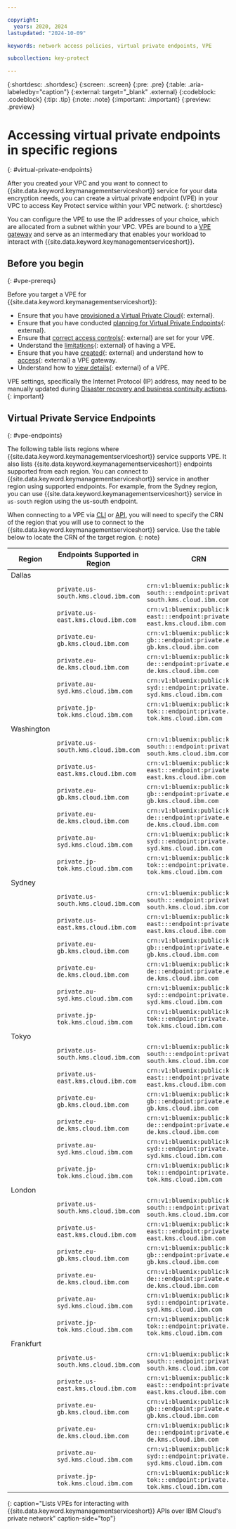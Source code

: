 ```yaml
---

copyright:
  years: 2020, 2024
lastupdated: "2024-10-09"

keywords: network access policies, virtual private endpoints, VPE

subcollection: key-protect

---
```


{:shortdesc: .shortdesc}
{:screen: .screen}
{:pre: .pre}
{:table: .aria-labeledby="caption"}
{:external: target="_blank" .external}
{:codeblock: .codeblock}
{:tip: .tip}
{:note: .note}
{:important: .important}
{:preview: .preview}

# Accessing virtual private endpoints in specific regions
{: #virtual-private-endpoints}

After you created your VPC and you want to connect to 
{{site.data.keyword.keymanagementserviceshort}} service for your 
data encryption needs, you can create a virtual private endpoint (VPE)
in your VPC to access Key Protect service within your VPC network.
{: shortdesc}

You can configure the VPE to use the IP addresses of 
your choice, which are allocated from a subnet within your VPC. 
VPEs are bound to a [VPE gateway](/docs/vpc?topic=vpc-about-vpe) 
and serve as an intermediary 
that enables your workload to interact with 
{{site.data.keyword.keymanagementserviceshort}}.

## Before you begin
{: #vpe-prereqs}

Before you target a VPE for
{{site.data.keyword.keymanagementserviceshort}}:

- Ensure that you have [provisioned a Virtual Private Cloud](/docs/vpc?topic=vpc-getting-started){: external}.
- Ensure that you have conducted [planning for Virtual Private Endpoints](/docs/vpc?topic=vpc-planning-considerations){: external}.
- Ensure that [correct access controls](/docs/vpc?topic=vpc-using-acls){: external} 
    are set for your VPE.
- Understand the [limitations](/docs/vpc?topic=vpc-limitations-vpe){: external} of having a VPE.
- Ensure that you have [created](/docs/vpc?topic=vpc-ordering-endpoint-gateway){: external} and understand how to 
    [access](/docs/vpc?topic=vpc-accessing-vpe-after-setup){: external} a VPE gateway.
- Understand how to [view details](/docs/vpc?topic=vpc-vpe-viewing-details-of-an-endpoint-gateway){: external} of 
    a VPE.

VPE settings, specifically the Internet Protocol (IP) address, may need to be manually updated during [Disaster recovery and business continuity actions](/docs/key-protect?topic=key-protect-shared-responsibilities#disaster-recovery). 
{: important}

## Virtual Private Service Endpoints
{: #vpe-endpoints}

The following table lists regions where {{site.data.keyword.keymanagementserviceshort}} service supports VPE. 
It also lists {{site.data.keyword.keymanagementserviceshort}} endpoints supported from each region. You can 
connect to {{site.data.keyword.keymanagementserviceshort}} service in another region using supported endpoints. 
For example, from the Sydney region, you can use {{site.data.keyword.keymanagementserviceshort}} service in 
`us-south` region using the us-south endpoint.

When connecting to a VPE via [CLI](/docs/vpc?topic=vpc-ordering-endpoint-gateway#vpe-ordering-cli&interface=cli) 
or [API](/docs/vpc?topic=vpc-ordering-endpoint-gateway#vpe-ordering-api), you will 
need to specify the CRN of the region that you will use to connect to the 
{{site.data.keyword.keymanagementserviceshort}} service. Use the table below to locate the CRN 
of the target region.
{: note}

| Region     | Endpoints Supported in Region        | CRN                                                                                |  |
|------------|--------------------------------------|------------------------------------------------------------------------------------|--|
| Dallas     |                                      |                                                                                    |  |
|            | `private.us-south.kms.cloud.ibm.com` | `crn:v1:bluemix:public:kms:us-south:::endpoint:private.us-south.kms.cloud.ibm.com` |  |
|            | `private.us-east.kms.cloud.ibm.com`  | `crn:v1:bluemix:public:kms:us-east:::endpoint:private.us-east.kms.cloud.ibm.com`   |  |
|            | `private.eu-gb.kms.cloud.ibm.com`    | `crn:v1:bluemix:public:kms:eu-gb:::endpoint:private.eu-gb.kms.cloud.ibm.com`       |  |
|            | `private.eu-de.kms.cloud.ibm.com`    | `crn:v1:bluemix:public:kms:eu-de:::endpoint:private.eu-de.kms.cloud.ibm.com`       |  |
|            | `private.au-syd.kms.cloud.ibm.com`   | `crn:v1:bluemix:public:kms:au-syd:::endpoint:private.au-syd.kms.cloud.ibm.com`     |  |
|            | `private.jp-tok.kms.cloud.ibm.com`   | `crn:v1:bluemix:public:kms:jp-tok:::endpoint:private.jp-tok.kms.cloud.ibm.com`     |  |
| Washington |                                      |                                                                                    |  |
|            | `private.us-south.kms.cloud.ibm.com` | `crn:v1:bluemix:public:kms:us-south:::endpoint:private.us-south.kms.cloud.ibm.com` |  |
|            | `private.us-east.kms.cloud.ibm.com`  | `crn:v1:bluemix:public:kms:us-east:::endpoint:private.us-east.kms.cloud.ibm.com`   |  |
|            | `private.eu-gb.kms.cloud.ibm.com`    | `crn:v1:bluemix:public:kms:eu-gb:::endpoint:private.eu-gb.kms.cloud.ibm.com`       |  |
|            | `private.eu-de.kms.cloud.ibm.com`    | `crn:v1:bluemix:public:kms:eu-de:::endpoint:private.eu-de.kms.cloud.ibm.com`       |  |
|            | `private.au-syd.kms.cloud.ibm.com`   | `crn:v1:bluemix:public:kms:au-syd:::endpoint:private.au-syd.kms.cloud.ibm.com`     |  |
|            | `private.jp-tok.kms.cloud.ibm.com`   | `crn:v1:bluemix:public:kms:jp-tok:::endpoint:private.jp-tok.kms.cloud.ibm.com`     |  |
| Sydney     |                                      |                                                                                    |  |
|            | `private.us-south.kms.cloud.ibm.com` | `crn:v1:bluemix:public:kms:us-south:::endpoint:private.us-south.kms.cloud.ibm.com` |  |
|            | `private.us-east.kms.cloud.ibm.com`  | `crn:v1:bluemix:public:kms:us-east:::endpoint:private.us-east.kms.cloud.ibm.com`   |  |
|            | `private.eu-gb.kms.cloud.ibm.com`    | `crn:v1:bluemix:public:kms:eu-gb:::endpoint:private.eu-gb.kms.cloud.ibm.com`       |  |
|            | `private.eu-de.kms.cloud.ibm.com`    | `crn:v1:bluemix:public:kms:eu-de:::endpoint:private.eu-de.kms.cloud.ibm.com`       |  |
|            | `private.au-syd.kms.cloud.ibm.com`   | `crn:v1:bluemix:public:kms:au-syd:::endpoint:private.au-syd.kms.cloud.ibm.com`     |  |
|            | `private.jp-tok.kms.cloud.ibm.com`   | `crn:v1:bluemix:public:kms:jp-tok:::endpoint:private.jp-tok.kms.cloud.ibm.com`     |  |
| Tokyo      |                                      |                                                                                    |  |
|            | `private.us-south.kms.cloud.ibm.com` | `crn:v1:bluemix:public:kms:us-south:::endpoint:private.us-south.kms.cloud.ibm.com` |  |
|            | `private.us-east.kms.cloud.ibm.com`  | `crn:v1:bluemix:public:kms:us-east:::endpoint:private.us-east.kms.cloud.ibm.com`   |  |
|            | `private.eu-gb.kms.cloud.ibm.com`    | `crn:v1:bluemix:public:kms:eu-gb:::endpoint:private.eu-gb.kms.cloud.ibm.com`       |  |
|            | `private.eu-de.kms.cloud.ibm.com`    | `crn:v1:bluemix:public:kms:eu-de:::endpoint:private.eu-de.kms.cloud.ibm.com`       |  |
|            | `private.au-syd.kms.cloud.ibm.com`   | `crn:v1:bluemix:public:kms:au-syd:::endpoint:private.au-syd.kms.cloud.ibm.com`     |  |
|            | `private.jp-tok.kms.cloud.ibm.com`   | `crn:v1:bluemix:public:kms:jp-tok:::endpoint:private.jp-tok.kms.cloud.ibm.com`     |  |
| London     |                                      |                                                                                    |  |
|            | `private.us-south.kms.cloud.ibm.com` | `crn:v1:bluemix:public:kms:us-south:::endpoint:private.us-south.kms.cloud.ibm.com` |  |
|            | `private.us-east.kms.cloud.ibm.com`  | `crn:v1:bluemix:public:kms:us-east:::endpoint:private.us-east.kms.cloud.ibm.com`   |  |
|            | `private.eu-gb.kms.cloud.ibm.com`    | `crn:v1:bluemix:public:kms:eu-gb:::endpoint:private.eu-gb.kms.cloud.ibm.com`       |  |
|            | `private.eu-de.kms.cloud.ibm.com`    | `crn:v1:bluemix:public:kms:eu-de:::endpoint:private.eu-de.kms.cloud.ibm.com`       |  |
|            | `private.au-syd.kms.cloud.ibm.com`   | `crn:v1:bluemix:public:kms:au-syd:::endpoint:private.au-syd.kms.cloud.ibm.com`     |  |
|            | `private.jp-tok.kms.cloud.ibm.com`   | `crn:v1:bluemix:public:kms:jp-tok:::endpoint:private.jp-tok.kms.cloud.ibm.com`     |  |
| Frankfurt  |                                      |                                                                                    |  |
|            | `private.us-south.kms.cloud.ibm.com` | `crn:v1:bluemix:public:kms:us-south:::endpoint:private.us-south.kms.cloud.ibm.com` |  |
|            | `private.us-east.kms.cloud.ibm.com`  | `crn:v1:bluemix:public:kms:us-east:::endpoint:private.us-east.kms.cloud.ibm.com`   |  |
|            | `private.eu-gb.kms.cloud.ibm.com`    | `crn:v1:bluemix:public:kms:eu-gb:::endpoint:private.eu-gb.kms.cloud.ibm.com`       |  |
|            | `private.eu-de.kms.cloud.ibm.com`    | `crn:v1:bluemix:public:kms:eu-de:::endpoint:private.eu-de.kms.cloud.ibm.com`       |  |
|            | `private.au-syd.kms.cloud.ibm.com`   | `crn:v1:bluemix:public:kms:au-syd:::endpoint:private.au-syd.kms.cloud.ibm.com`     |  |
|            | `private.jp-tok.kms.cloud.ibm.com`   | `crn:v1:bluemix:public:kms:jp-tok:::endpoint:private.jp-tok.kms.cloud.ibm.com`     |  |
{: caption="Lists VPEs for interacting with {{site.data.keyword.keymanagementserviceshort}} APIs over IBM Cloud's private network" caption-side="top"}
